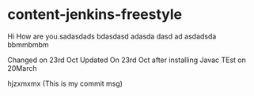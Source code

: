 # content-jenkins-freestyle
Hi How are you.sadasdads
bdasdasd
adasda
dasd
ad
asdadsda
bbmmbmbm

Changed on 23rd Oct 
Updated On 23rd Oct after installing Javac
TEst on 20March

hjzxmxmx
(This is my commit msg)
